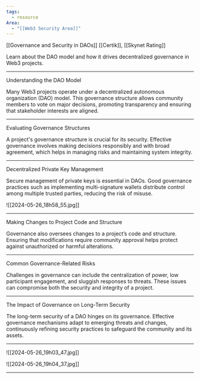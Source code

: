 ```yaml
---
tags:
  - resource
Area:
  - "[[Web3 Security Area]]"
---
```

[[Governance and Security in DAOs]]
[[Certik]], [[Skynet Rating]]

Learn about the DAO model and how it drives decentralized governance in Web3 projects.

---
Understanding the DAO Model

Many Web3 projects operate under a decentralized autonomous organization (DAO) model. This governance structure allows community members to vote on major decisions, promoting transparency and ensuring that stakeholder interests are aligned.

---
Evaluating Governance Structures

A project's governance structure is crucial for its security. Effective governance involves making decisions responsibly and with broad agreement, which helps in managing risks and maintaining system integrity.

---
Decentralized Private Key Management

Secure management of private keys is essential in DAOs. Good governance practices such as implementing multi-signature wallets distribute control among multiple trusted parties, reducing the risk of misuse.

![[2024-05-26_18h58_55.jpg]]

---
Making Changes to Project Code and Structure

Governance also oversees changes to a project’s code and structure. Ensuring that modifications require community approval helps protect against unauthorized or harmful alterations.

---
Common Governance-Related Risks

Challenges in governance can include the centralization of power, low participant engagement, and sluggish responses to threats. These issues can compromise both the security and integrity of a project.

---
The Impact of Governance on Long-Term Security

The long-term security of a DAO hinges on its governance. Effective governance mechanisms adapt to emerging threats and changes, continuously refining security practices to safeguard the community and its assets.

---
![[2024-05-26_19h03_47.jpg]]

![[2024-05-26_19h04_37.jpg]]

---
